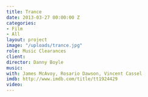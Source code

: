 ```yaml
---
title: Trance
date: 2013-03-27 00:00:00 Z
categories:
- Film
- All
layout: project
image: "/uploads/trance.jpg"
role: Music Clearances
client: 
director: Danny Boyle
music: 
with: James McAvoy, Rosario Dawson, Vincent Cassel
imdb: http://www.imdb.com/title/tt1924429
video: 
---
```


